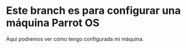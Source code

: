 # Este branch es para configurar una máquina Parrot OS

Aquí podremos ver cómo tengo configurada mi máquina.


